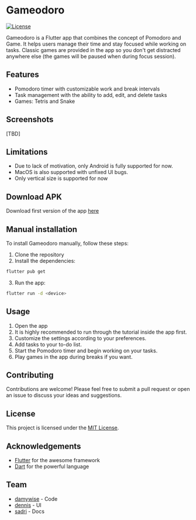 # Gameodoro

[![License](https://img.shields.io/badge/license-MIT-blue.svg)](https://opensource.org/licenses/MIT)

Gameodoro is a Flutter app that combines the concept of Pomodoro and Game. It helps users manage their time and stay focused while working on tasks. Classic games are provided in the app so you don't get distracted anywhere else (the games will be paused when during focus session).

## Features

- Pomodoro timer with customizable work and break intervals
- Task management with the ability to add, edit, and delete tasks
- Games: Tetris and Snake

## Screenshots

[TBD]

## Limitations

- Due to lack of motivation, only Android is fully supported for now.
- MacOS is also supported with unfixed UI bugs.
- Only vertical size is supported for now

## Download APK

Download first version of the app [here](https://github.com/damywise/gameodoro/releases/download/v1.0.0/gameodoro.apk)

## Manual installation

To install Gameodoro manually, follow these steps:

1. Clone the repository
2. Install the dependencies:
```bash
flutter pub get
```
3. Run the app:
```bash
flutter run -d <device>
```

## Usage

1. Open the app
2. It is highly recommended to run through the tutorial inside the app first.
3. Customize the settings according to your preferences.
4. Add tasks to your to-do list.
5. Start the Pomodoro timer and begin working on your tasks.
6. Play games in the app during breaks if you want.

## Contributing

Contributions are welcome! Please feel free to submit a pull request or open an issue to discuss your ideas and suggestions.

## License

This project is licensed under the [MIT License](https://opensource.org/licenses/MIT).

## Acknowledgements

- [Flutter](https://flutter.dev) for the awesome framework
- [Dart](https://dart.dev) for the powerful language

## Team
- [damywise](https://github.com/damywise) - Code
- [dennis](https://github.com/Dennis9980) - UI
- [sadri](https://github.com/muhammadsadri19) - Docs


